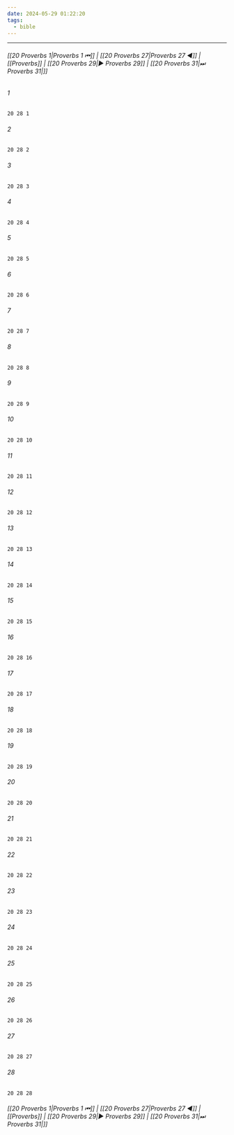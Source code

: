 ```yaml
---
date: 2024-05-29 01:22:20
tags:
  - bible
---
```

___

###### [[20 Proverbs 1|Proverbs 1 ⏮]] | [[20 Proverbs 27|Proverbs 27 ◀]] | [[Proverbs]] | [[20 Proverbs 29|▶ Proverbs 29]] | [[20 Proverbs 31|⏭ Proverbs 31|]]

###### 1
``` verse
20 28 1 
```
###### 2
``` verse
20 28 2 
```
###### 3
``` verse
20 28 3 
```
###### 4
``` verse
20 28 4 
```
###### 5
``` verse
20 28 5 
```
###### 6
``` verse
20 28 6 
```
###### 7
``` verse
20 28 7 
```
###### 8
``` verse
20 28 8 
```
###### 9
``` verse
20 28 9 
```
###### 10
``` verse
20 28 10 
```
###### 11
``` verse
20 28 11 
```
###### 12
``` verse
20 28 12 
```
###### 13
``` verse
20 28 13 
```
###### 14
``` verse
20 28 14 
```
###### 15
``` verse
20 28 15 
```
###### 16
``` verse
20 28 16 
```
###### 17
``` verse
20 28 17 
```
###### 18
``` verse
20 28 18 
```
###### 19
``` verse
20 28 19 
```
###### 20
``` verse
20 28 20 
```
###### 21
``` verse
20 28 21 
```
###### 22
``` verse
20 28 22 
```
###### 23
``` verse
20 28 23 
```
###### 24
``` verse
20 28 24 
```
###### 25
``` verse
20 28 25 
```
###### 26
``` verse
20 28 26 
```
###### 27
``` verse
20 28 27 
```
###### 28
``` verse
20 28 28 
```

###### [[20 Proverbs 1|Proverbs 1 ⏮]] | [[20 Proverbs 27|Proverbs 27 ◀]] | [[Proverbs]] | [[20 Proverbs 29|▶ Proverbs 29]] | [[20 Proverbs 31|⏭ Proverbs 31|]]

